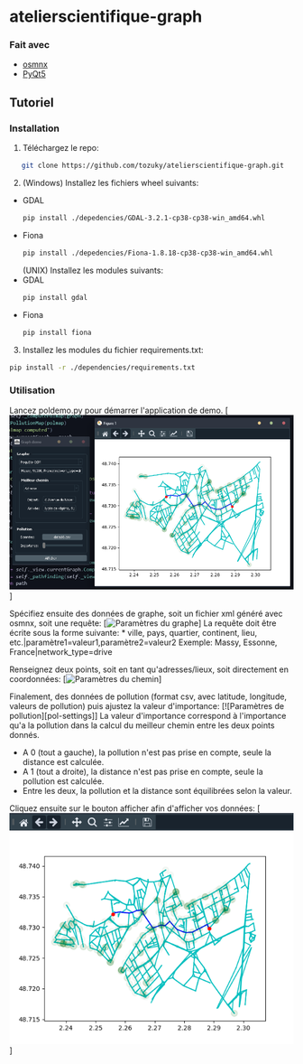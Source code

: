 # atelierscientifique-graph

### Fait avec
* [osmnx](https://pypi.org/project/PyQt5/)
* [PyQt5](https://github.com/gboeing/osmnx)

<!-- UTILISATION -->
## Tutoriel

### Installation

1. Téléchargez le repo:
```sh
   git clone https://github.com/tozuky/atelierscientifique-graph.git
```
2. (Windows) Installez les fichiers wheel suivants:
* GDAL
  ```sh
  pip install ./depedencies/GDAL-3.2.1-cp38-cp38-win_amd64.whl
  ```
* Fiona
  ```sh
  pip install ./depedencies/Fiona-1.8.18-cp38-cp38-win_amd64.whl
  ```
    (UNIX) Installez les modules suivants:
* GDAL
  ```sh
  pip install gdal
  ```
* Fiona
  ```sh
  pip install fiona
  ``` 
3. Installez les modules du fichier requirements.txt:
  ```sh
  pip install -r ./dependencies/requirements.txt
  ```
  
### Utilisation

Lancez poldemo.py pour démarrer l'application de demo.
[![Application Démo][app-sc]]

Spécifiez ensuite des données de graphe, soit un fichier xml généré avec osmnx, soit une requête:
[![Paramètres du graphe][graph-settings-sc]]
La requête doit être écrite sous la forme suivante:
    * ville, pays, quartier, continent, lieu, etc.|paramètre1=valeur1,paramètre2=valeur2
    Exemple: Massy, Essonne, France|network_type=drive

Renseignez deux points, soit en tant qu'adresses/lieux, soit directement en coordonnées:
[![Paramètres du chemin][path-settings-sc]]

Finalement, des données de pollution (format csv, avec latitude, longitude, valeurs de pollution) puis ajustez la valeur d'importance:
[![Paramètres de pollution][pol-settings]]
La valeur d'importance correspond à l'importance qu'a la pollution dans la calcul du meilleur chemin entre les deux points donnés. 
* A 0 (tout a gauche), la pollution n'est pas prise en compte, seule la distance est calculée. 
* A 1 (tout a droite), la distance n'est pas prise en compte, seule la pollution est calculée. 
* Entre les deux, la pollution et la distance sont équilibrées selon la valeur.

Cliquez ensuite sur le bouton afficher afin d'afficher vos données:
[![Rendu final][plot-sc]]

<!-- MARKDOWN LINKS & IMAGES -->
<!-- https://www.markdownguide.org/basic-syntax/#reference-style-links -->
[app-sc]: screenshots/demo.png
[graph-settings-sc]: screenshots/graph-settings.png
[path-settings-sc]: screenshots/path-settings.png
[pol-settings-sc]: screenshots/pol-settings.png
[plot-sc]: screenshots/plot.png
